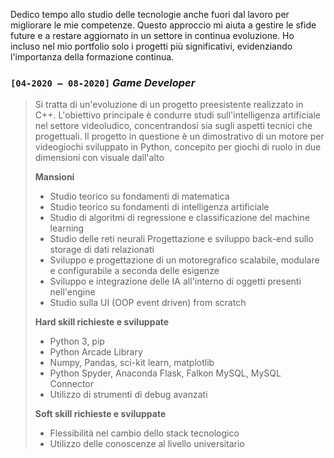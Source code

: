 Dedico tempo allo studio delle tecnologie anche fuori dal lavoro per migliorare le mie competenze. Questo approccio mi aiuta a gestire le sfide future e a restare aggiornato in un settore in continua evoluzione. Ho incluso nel mio portfolio solo i progetti più significativi, evidenziando l'importanza della formazione continua.

### `[04-2020 – 08-2020]` ***Game Developer***

> Si tratta di un'evoluzione di un progetto preesistente realizzato in C++. L'obiettivo principale è condurre studi sull'intelligenza artificiale nel settore videoludico, concentrandosi sia sugli aspetti tecnici che progettuali. Il progetto in questione è un dimostrativo di un motore per videogiochi sviluppato in Python, concepito per giochi di ruolo in due dimensioni con visuale dall'alto
> 
> **Mansioni**
> 
> - Studio teorico su fondamenti di matematica
> - Studio teorico su fondamenti di intelligenza artificiale
> - Studio di algoritmi di regressione e classificazione del machine learning
> - Studio delle reti neurali Progettazione e sviluppo back-end sullo storage di dati relazionati
> - Sviluppo e progettazione di un motoregrafico scalabile, modulare e configurabile a seconda delle esigenze
> - Sviluppo e integrazione delle IA all'interno di oggetti presenti nell'engine
> - Studio sulla UI (OOP event driven) from scratch
> 
> **Hard skill richieste e sviluppate**
> 
> - Python 3, pip
> - Python Arcade Library
> - Numpy, Pandas, sci-kit learn, matplotlib
> - Python Spyder, Anaconda Flask, Falkon MySQL, MySQL Connector
> - Utilizzo di strumenti di debug avanzati
> 
> **Soft skill richieste e sviluppate**
> 
> - Flessibilità nel cambio dello stack tecnologico
> - Utilizzo delle conoscenze al livello universitario